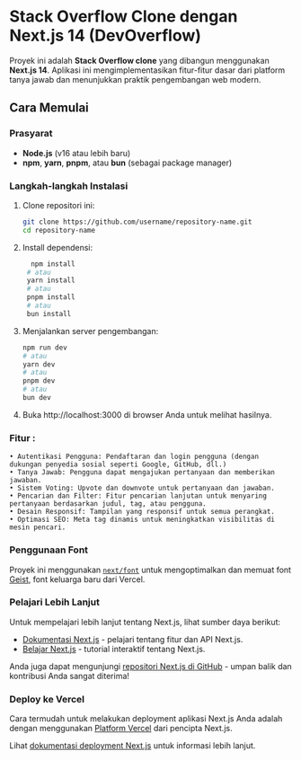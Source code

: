 # Stack Overflow Clone dengan Next.js 14 (DevOverflow)

Proyek ini adalah **Stack Overflow clone** yang dibangun menggunakan **Next.js 14**. Aplikasi ini mengimplementasikan fitur-fitur dasar dari platform tanya jawab dan menunjukkan praktik pengembangan web modern.

## Cara Memulai

### Prasyarat

- **Node.js** (v16 atau lebih baru)
- **npm**, **yarn**, **pnpm**, atau **bun** (sebagai package manager)

### Langkah-langkah Instalasi

1. Clone repositori ini:

   ```bash
   git clone https://github.com/username/repository-name.git
   cd repository-name
   ```

2. Install dependensi:

   ```bash
     npm install
    # atau
    yarn install
    # atau
    pnpm install
    # atau
    bun install
    ```

3. Menjalankan server pengembangan:
     ```bash
    npm run dev
    # atau
    yarn dev
    # atau
    pnpm dev
    # atau
    bun dev
    ```
     
4. Buka http://localhost:3000 di browser Anda untuk melihat hasilnya.


### Fitur : 
	• Autentikasi Pengguna: Pendaftaran dan login pengguna (dengan dukungan penyedia sosial seperti Google, GitHub, dll.)
	• Tanya Jawab: Pengguna dapat mengajukan pertanyaan dan memberikan jawaban.
	• Sistem Voting: Upvote dan downvote untuk pertanyaan dan jawaban.
	• Pencarian dan Filter: Fitur pencarian lanjutan untuk menyaring pertanyaan berdasarkan judul, tag, atau pengguna.
	• Desain Responsif: Tampilan yang responsif untuk semua perangkat.
	• Optimasi SEO: Meta tag dinamis untuk meningkatkan visibilitas di mesin pencari.

### Penggunaan Font
Proyek ini menggunakan [`next/font`](https://nextjs.org/docs/app/building-your-application/optimizing/fonts) untuk mengoptimalkan dan memuat font [Geist](https://vercel.com/font), font keluarga baru dari Vercel.

### Pelajari Lebih Lanjut
Untuk mempelajari lebih lanjut tentang Next.js, lihat sumber daya berikut:
- [Dokumentasi Next.js](https://nextjs.org/docs) - pelajari tentang fitur dan API Next.js.
- [Belajar Next.js](https://nextjs.org/learn) - tutorial interaktif tentang Next.js.

Anda juga dapat mengunjungi [repositori Next.js di GitHub](https://github.com/vercel/next.js) - umpan balik dan kontribusi Anda sangat diterima!

### Deploy ke Vercel
Cara termudah untuk melakukan deployment aplikasi Next.js Anda adalah dengan menggunakan [Platform Vercel](https://vercel.com/new?utm_medium=default-template&filter=next.js&utm_source=create-next-app&utm_campaign=create-next-app-readme) dari pencipta Next.js.

Lihat [dokumentasi deployment Next.js](https://nextjs.org/docs/app/building-your-application/deploying) untuk informasi lebih lanjut.
